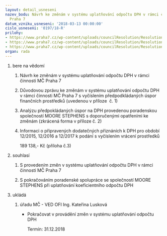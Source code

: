 ```yaml
---
layout: detail_usneseni
nazev_bodu: Návrh ke změnám v systému uplatňování odpočtu DPH v rámci činnosti MČ
  Praha 7
datum_vzniku_usneseni: '2018-03-13 00:00:00'
cislo_usneseni: '0197/18-R'
prilohy:
- https://www.praha7.cz/wp-content/uploads/councilResolution/Resolutions/27384/export/Duvodova_zprava__koeficient_DPH~333823.docx
- https://www.praha7.cz/wp-content/uploads/councilResolution/Resolutions/27384/export/MOOR_Stephens__analyza_zkracene~333822.pdf
- https://www.praha7.cz/wp-content/uploads/councilResolution/Resolutions/27384/export/export~334480.pdf
organ: rada
---
```

<OL class=urzList_view id=urzList>
<LI class=urzClass1><SPAN name="1">bere na vědomí</SPAN> 
<OL class="urzOlClass decimal ">
<LI class=urzClass2 style="TEXT-ALIGN: left"><SPAN>
<P>Návrh ke změnám v systému uplatňování odpočtu DPH v rámci činnosti MČ Praha 7</P></SPAN></LI>
<LI class=urzClass2 style="TEXT-ALIGN: left"><SPAN>
<P>Důvodovou zprávu ke změnám v systému uplatňování odpočtu DPH v rámci činnosti MČ Praha 7 s vyčíslením předpodkládaných úspor finančních prostředků (uvedenou v příloze&nbsp; č. 1)</P></SPAN></LI>
<LI class=urzClass2 style="TEXT-ALIGN: left"><SPAN>
<P>Analýzu předpokládaných úspor na DPH provedenou poradenskou společností MOORE STEPHENS s doporučenými opatřeními ke změnám (zkrácená forma v příloze č. 2)<BR></P></SPAN></LI>
<LI class=urzClass2 style="TEXT-ALIGN: left"><SPAN>
<P>Informaci o připravených dodatečných přiznáních k DPH pro období 12/2015, 12/2016 a 12/2017 k podání s vyčíslením vrácení prostředků</P>
<P>189 138,- Kč (příloha č.3) <BR></P></SPAN></LI></OL></LI>
<LI class=urzClass1><SPAN name="26">souhlasí</SPAN> 
<OL class="urzOlClass decimal ">
<LI class=urzClass2 style="TEXT-ALIGN: left"><SPAN>
<P>S provedením změn v systému uplatňování odpočtu DPH v rámci činnosti MČ Praha 7</P></SPAN></LI>
<LI class=urzClass2 style="TEXT-ALIGN: left"><SPAN>
<P>S pokračováním poradenské spolupráce se společností MOORE STEPHENS při uplatňování koeficientního odpočtu DPH&nbsp;</P></SPAN></LI></OL></LI>
<LI class=urzClass1 id=urzUkoly><SPAN name="1">ukládá</SPAN>
<OL class=urzOlClass>
<LI class=urzClass2><SPAN>
<P>úřadu MČ - VED OFI Ing. Kateřina Lusková</P></SPAN>
<UL class=urzUlClass>
<LI class=urzClass3><SPAN>
<P>Pokračovat v provádění změn v systému uplatňování odpočtu DPH</P></SPAN><SPAN class=urzUkolTermin>Termín:&nbsp;31.12.2018</SPAN></LI></UL></LI></OL></LI></OL>